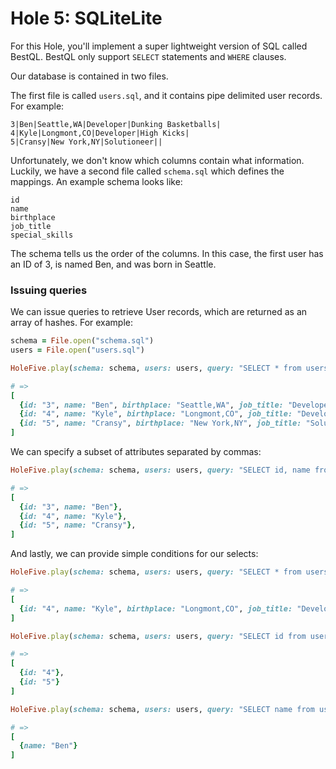 # Hole 5: SQLiteLite

For this Hole, you'll implement a super lightweight version of SQL called BestQL. BestQL only support `SELECT` statements and `WHERE` clauses.  

Our database is contained in two files. 

The first file is called `users.sql`, and it contains pipe delimited user records.  For example:

```
3|Ben|Seattle,WA|Developer|Dunking Basketballs|
4|Kyle|Longmont,CO|Developer|High Kicks|
5|Cransy|New York,NY|Solutioneer||
```

Unfortunately, we don't know which columns contain what information. Luckily, we have a second file called `schema.sql` which defines the mappings. An example schema looks like:
```
id
name
birthplace
job_title
special_skills
```
The schema tells us the order of the columns. In this case, the first user has an ID of 3, is named Ben, and was born in Seattle. 

### Issuing queries

We can issue queries to retrieve User records, which are returned as an array of hashes.  For example:

```Ruby
schema = File.open("schema.sql")
users = File.open("users.sql")

HoleFive.play(schema: schema, users: users, query: "SELECT * from users;")

# => 
[
  {id: "3", name: "Ben", birthplace: "Seattle,WA", job_title: "Developer", special_skills: "Dunking Basketballs"},
  {id: "4", name: "Kyle", birthplace: "Longmont,CO", job_title: "Developer", special_skills: "High Kicks"},
  {id: "5", name: "Cransy", birthplace: "New York,NY", job_title: "Solutioneer", special_skills: ""},  
]
```

We can specify a subset of attributes separated by commas: 
```Ruby
HoleFive.play(schema: schema, users: users, query: "SELECT id, name from users;")

# => 
[
  {id: "3", name: "Ben"},
  {id: "4", name: "Kyle"},
  {id: "5", name: "Cransy"},  
]
```

And lastly, we can provide simple conditions for our selects:
```Ruby
HoleFive.play(schema: schema, users: users, query: "SELECT * from users WHERE name='Kyle';")

# => 
[
  {id: "4", name: "Kyle", birthplace: "Longmont,CO", job_title: "Developer", special_skills: "High Kicks"},
]

HoleFive.play(schema: schema, users: users, query: "SELECT id from users WHERE name='Kyle' OR name='Cransy';")

# => 
[
  {id: "4"},
  {id: "5"}
]

HoleFive.play(schema: schema, users: users, query: "SELECT name from users WHERE job_title='Developer' AND birthplace='Seattle,WA';")

# => 
[
  {name: "Ben"}
]
```

